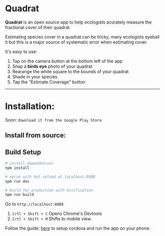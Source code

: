 # Quadrat

**Quadrat** is an open source app to help ecologists acurately measure the 
fractional cover of their quadrat. 

Estimating species cover in a quadrat can be tricky, many ecologists eyeball it but this is a major source of systematic error when estimating cover.

It's easy to use: 

1. Tap on the camera button at the bottom left of the app
2. Snap a **birds eye** photo of your quadrat
3. Rearange the white square to the bounds of your quadrat
4. Shade in your species
5. Tap the "Estimate Coverage" button

---

# Installation:

Soon: `download it from the Google Play Store`

##  Install from source: 
## Build Setup

``` bash
# install dependencies
npm install

# serve with hot reload at localhost:8080
npm run dev

# build for production with minification
npm run build

```
Go to `http://localhost:8080`

1. `Crtl + Shift + C` Opens Chrome's Devtools
2. `Crtl + Shift + M` Shifts to mobile view.



Follow the guide: [here](https://cordova.apache.org/docs/en/latest/guide/platforms/android/index.html) to setup cordova and run the app on your phone.